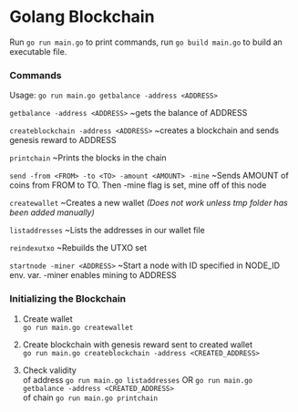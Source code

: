 # Golang Blockchain

Run `go run main.go` to print commands, run `go build main.go` to build an executable file.

### Commands

Usage: `go run main.go getbalance -address <ADDRESS>`

 `getbalance -address <ADDRESS>` ~gets the balance of ADDRESS
 
 `createblockchain -address <ADDRESS>` ~creates a blockchain and sends genesis reward to ADDRESS
 
 `printchain` ~Prints the blocks in the chain
 
 `send -from <FROM> -to <TO> -amount <AMOUNT> -mine` ~Sends AMOUNT of coins from FROM to TO. Then -mine flag is set, mine off of this node
 
 `createwallet` ~Creates a new wallet *(Does not work unless tmp folder has been added manually)*
 
 `listaddresses` ~Lists the addresses in our wallet file
 
 `reindexutxo` ~Rebuilds the UTXO set
 
 `startnode -miner <ADDRESS>` ~Start a node with ID specified in NODE_ID env. var. -miner enables mining to ADDRESS

### Initializing the Blockchain

1. Create wallet  
`go run main.go createwallet`

2. Create blockchain with genesis reward sent to created wallet  
`go run main.go createblockchain -address <CREATED_ADDRESS>`

3.  Check validity  
of address `go run main.go listaddresses` OR `go run main.go getbalance -address <CREATED_ADDRESS>`  
of chain `go run main.go printchain`
